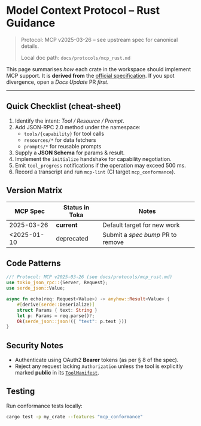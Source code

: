 # Model Context Protocol – Rust Guidance

> Protocol: MCP v2025-03-26 – see upstream spec for canonical details.
>
> Local doc path: `docs/protocols/mcp_rust.md`

This page summarises *how* each crate in the workspace should implement MCP
support.  It is **derived from** the [official specification][spec].  If you
spot divergence, open a *Docs Update* PR _first_.

[spec]: https://modelcontextprotocol.io/specification/2025-03-26

---

## Quick Checklist (cheat-sheet)

1. Identify the intent: *Tool / Resource / Prompt*.
2. Add JSON-RPC 2.0 method under the namespace:
   * `tools/{capability}` for tool calls
   * `resources/*`   for data fetchers
   * `prompts/*`     for reusable prompts
3. Supply a **JSON Schema** for params & result.
4. Implement the `initialize` handshake for capability negotiation.
5. Emit `tool_progress` notifications if the operation may exceed 500 ms.
6. Record a transcript and run `mcp-lint` (CI target `mcp_conformance`).

## Version Matrix

| MCP Spec | Status in Toka | Notes |
|----------|----------------|-------|
| 2025-03-26 | **current** | Default target for new work |
| <2025-01-10 | deprecated  | Submit a *spec bump* PR to remove |

## Code Patterns

```rust
//! Protocol: MCP v2025-03-26 (see docs/protocols/mcp_rust.md)
use tokio_json_rpc::{Server, Request};
use serde_json::Value;

async fn echo(req: Request<Value>) -> anyhow::Result<Value> {
    #[derive(serde::Deserialize)]
    struct Params { text: String }
    let p: Params = req.parse()?;
    Ok(serde_json::json!({ "text": p.text }))
}
```

## Security Notes

* Authenticate using OAuth2 **Bearer** tokens (as per § 8 of the spec).
* Reject any request lacking `Authorization` unless the tool is explicitly
  marked **public** in its [`ToolManifest`](../../crates/toka-toolkit-core/src/manifest.rs).

## Testing

Run conformance tests locally:

```bash
cargo test -p my_crate --features "mcp_conformance"
``` 